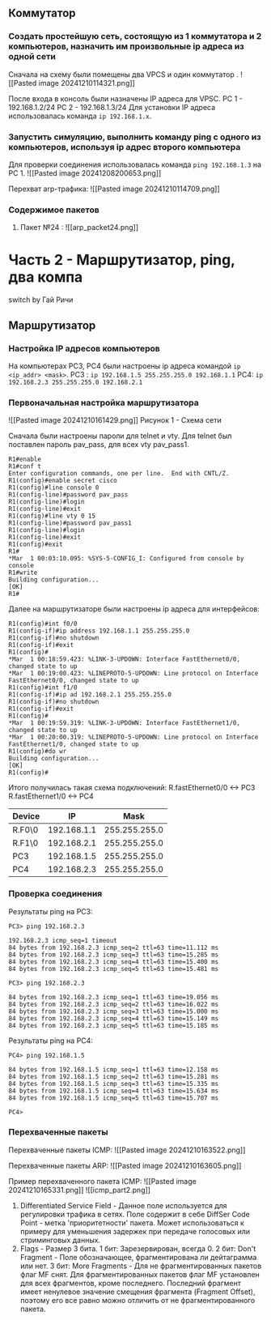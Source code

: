 ## Коммутатор
### Создать простейшую сеть, состоящую из 1 коммутатора и 2 компьютеров, назначить им произвольные ip адреса из одной сети

Сначала на схему были помещены два VPCS и один коммутатор . 
![[Pasted image 20241210114321.png]]

После входа в консоль были назначены IP адреса для VPSC.
PC 1 - 192.168.1.2/24
PC 2 - 192.168.1.3/24
Для установки IP адреса использовалась команда ```ip 192.168.1.x```.
### Запустить симуляцию, выполнить команду ping с одного из компьютеров, используя ip адрес второго компьютера

Для проверки соединения использовалась команда ```ping 192.168.1.3``` на PC 1.
![[Pasted image 20241208200653.png]]

Перехват arp-трафика:
![[Pasted image 20241210114709.png]]

### Cодержимое пакетов
1. Пакет №24 : ![[arp_packet24.png]]

# Часть 2 - Маршрутизатор, ping, два компа
switch by Гай Ричи
## Маршрутизатор

### Настройка IP адресов компьютеров
На компьютерах PC3, PC4 были настроены ip адреса командой `ip <ip_addr> <mask>`.
PC3 : `ip 192.168.1.5 255.255.255.0 192.168.1.1`
PC4:  `ip 192.168.2.3 255.255.255.0 192.168.2.1`
### Первоначальная настройка маршрутизатора
![[Pasted image 20241210161429.png]]
Рисунок 1 - Схема сети

Сначала были настроены пароли для telnet и vty.
Для telnet был поставлен пароль pav_pass, для всех vty pav_pass1.
```
R1#enable
R1#conf t
Enter configuration commands, one per line.  End with CNTL/Z.
R1(config)#enable secret cisco
R1(config)#line console 0
R1(config-line)#password pav_pass
R1(config-line)#login
R1(config-line)#exit
R1(config)#line vty 0 15
R1(config-line)#password pav_pass1
R1(config-line)#login
R1(config-line)#exit
R1(config)#exit
R1#
*Mar  1 00:03:10.095: %SYS-5-CONFIG_I: Configured from console by console
R1#write
Building configuration...
[OK]
R1#
```

Далее на маршрутизаторе были настроены ip адреса для интерфейсов:
```
R1(config)#int f0/0
R1(config-if)#ip address 192.168.1.1 255.255.255.0
R1(config-if)#no shutdown
R1(config-if)#exit
R1(config)#
*Mar  1 00:18:59.423: %LINK-3-UPDOWN: Interface FastEthernet0/0, changed state to up
*Mar  1 00:19:00.423: %LINEPROTO-5-UPDOWN: Line protocol on Interface FastEthernet0/0, changed state to up
R1(config)#int f1/0
R1(config-if)#ip ad 192.168.2.1 255.255.255.0
R1(config-if)#no shutdown
R1(config-if)#exit
R1(config)#
*Mar  1 00:19:59.319: %LINK-3-UPDOWN: Interface FastEthernet1/0, changed state to up
*Mar  1 00:20:00.319: %LINEPROTO-5-UPDOWN: Line protocol on Interface FastEthernet1/0, changed state to up
R1(config)#do wr
Building configuration...
[OK]
R1(config)#
```

Итого получилась такая схема подключений:
R.fastEthernet0/0 <-> PC3
R.fastEthernet1/0 <-> PC4

| Device | IP          | Mask          |
| ------ | ----------- | ------------- |
| R.F0\0 | 192.168.1.1 | 255.255.255.0 |
| R.F1\0 | 192.168.2.1 | 255.255.255.0 |
| PC3    | 192.168.1.5 | 255.255.255.0 |
| PC4    | 192.168.2.3 | 255.255.255.0 |
### Проверка соединения
Результаты ping на PC3:
```
PC3> ping 192.168.2.3

192.168.2.3 icmp_seq=1 timeout
84 bytes from 192.168.2.3 icmp_seq=2 ttl=63 time=11.112 ms
84 bytes from 192.168.2.3 icmp_seq=3 ttl=63 time=15.285 ms
84 bytes from 192.168.2.3 icmp_seq=4 ttl=63 time=15.400 ms
84 bytes from 192.168.2.3 icmp_seq=5 ttl=63 time=15.481 ms

PC3> ping 192.168.2.3

84 bytes from 192.168.2.3 icmp_seq=1 ttl=63 time=19.056 ms
84 bytes from 192.168.2.3 icmp_seq=2 ttl=63 time=16.022 ms
84 bytes from 192.168.2.3 icmp_seq=3 ttl=63 time=15.000 ms
84 bytes from 192.168.2.3 icmp_seq=4 ttl=63 time=15.149 ms
84 bytes from 192.168.2.3 icmp_seq=5 ttl=63 time=15.185 ms
```

Результаты ping на PC4:
```
PC4> ping 192.168.1.5

84 bytes from 192.168.1.5 icmp_seq=1 ttl=63 time=12.158 ms
84 bytes from 192.168.1.5 icmp_seq=2 ttl=63 time=15.281 ms
84 bytes from 192.168.1.5 icmp_seq=3 ttl=63 time=15.335 ms
84 bytes from 192.168.1.5 icmp_seq=4 ttl=63 time=15.634 ms
84 bytes from 192.168.1.5 icmp_seq=5 ttl=63 time=15.707 ms

PC4>
```

### Перехваченные пакеты
Перехваченные пакеты ICMP:
![[Pasted image 20241210163522.png]]

Перехваченные пакеты ARP:
![[Pasted image 20241210163605.png]]

Пример перехваченного пакета ICMP:
![[Pasted image 20241210165331.png]]
![[icmp_part2.png]]

1. Differentiated Service Field - Данное поле используется для регулировки трафика в сетях. Поле содержит в себе DiffSer Code Point - метка 'приоритетности' пакета. Может использоваться к примеру для уменьшения задержек при передаче голосовых или стриминговых данных.
2. Flags - Размер 3 бита.
1 бит: Зарезервирован, всегда 0.
2 бит: Don't Fragment - Поле обозначающее, фрагментирована ли дейтаграмма или нет.
3 бит: More Fragments - Для не фрагментированных пакетов флаг MF снят. Для фрагментированных пакетов флаг MF установлен для всех фрагментов, кроме последнего. Последний фрагмент имеет ненулевое значение смещения фрагмента (Fragment Offset), поэтому его все равно можно отличить от не фрагментированного пакета.